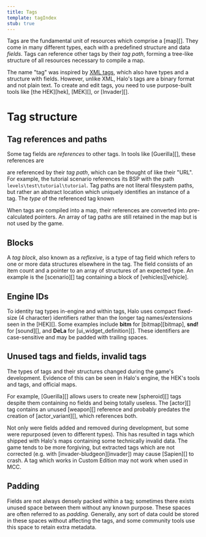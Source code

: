 ```yaml
---
title: Tags
template: tagIndex
stub: true
---
```

Tags are the fundamental unit of resources which comprise a [map][]. They come in many different types, each with a predefined structure and data _fields_. Tags can reference other tags by their _tag path_, forming a tree-like structure of all resources necessary to compile a map.

The name "tag" was inspired by [XML tags][about-xml], which also have types and a structure with fields. However, unlike XML, Halo's tags are a binary format and not plain text. To create and edit tags, you need to use purpose-built tools like [the HEK][hek], [MEK][], or [Invader][].

# Tag structure
## Tag references and paths
Some tag fields are _references_ to other tags. In tools like [Guerilla][], these references are 

are referenced by their _tag path_, which can be thought of like their "URL". For example, the tutorial scenario references its BSP with the path `levels\test\tutorial\tutorial`. Tag paths are not literal filesystem paths, but rather an abstract location which uniquely identifies an instance of a tag. The _type_ of the referenced tag known

When tags are compiled into a map, their references are converted into pre-calculated pointers. An array of tag paths are still retained in the map but is not used by the game.

## Blocks
A _tag block_, also known as a _reflexive_, is a type of tag field which refers to one or more data structures elsewhere in the tag. The field consists of an item count and a pointer to an array of structures of an expected type. An example is the [scenario][] tag containing a block of [vehicles][vehicle].

## Engine IDs
To identity tag types in-engine and within tags, Halo uses compact fixed-size (4 character) identifiers rather than the longer tag names/extensions seen in the [HEK][]. Some examples include **bitm** for [bitmap][bitmap], **snd!** for [sound][], and **DeLa** for [ui_widget_definition][]. These identifiers are case-sensitive and may be padded with trailing spaces.

## Unused tags and fields, invalid tags
The types of tags and their structures changed during the game's development. Evidence of this can be seen in Halo's engine, the HEK's tools and tags, and official maps.

For example, [Guerilla][] allows users to create new [spheroid][] tags despite them containing no fields and being totally useless. The [actor][] tag contains an unused [weapon][] reference and probably predates the creation of [actor_variant][], which references both.

Not only were fields added and removed during development, but some were repurposed (even to different types). This has resulted in tags which shipped with Halo's maps containing some technically invalid data. The game tends to be more forgiving, but extracted tags which are not corrected (e.g. with [invader-bludgeon][invader]) may cause [Sapien][] to crash. A tag which works in Custom Edition may not work when used in MCC.

## Padding
Fields are not always densely packed within a tag; sometimes there exists unused space between them without any known purpose. These spaces are often referred to as _padding_. Generally, any sort of data could be stored in these spaces without affecting the tags, and some community tools use this space to retain extra metadata.

[about-xml]: https://en.wikipedia.org/wiki/XML#Key_terminology
